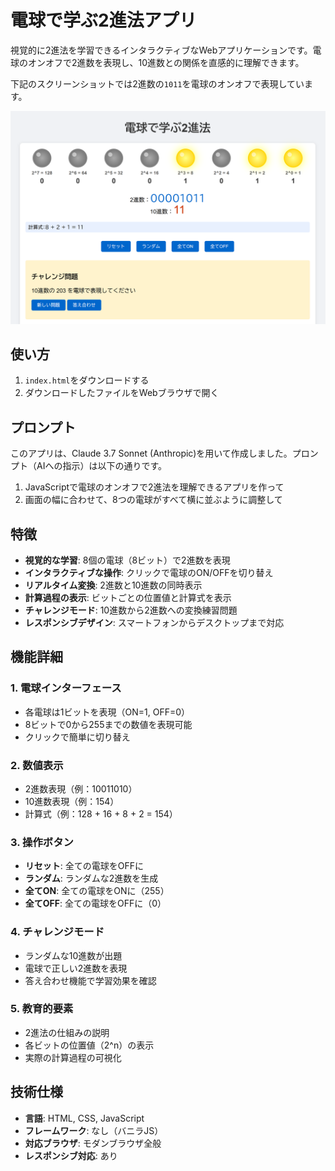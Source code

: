 # 電球で学ぶ2進法アプリ

視覚的に2進法を学習できるインタラクティブなWebアプリケーションです。電球のオンオフで2進数を表現し、10進数との関係を直感的に理解できます。

下記のスクリーンショットでは2進数の`1011`を電球のオンオフで表現しています。

![アプリの画面。8個の電球が並び、2進数の'00001011'（10進数の11）を表現。下部には計算式'8 + 2 + 1 = 11'と、10進数11が表示されている。下には『10進数の203を電球で表現してください』というチャレンジ問題がある。](binary-light-bulb-app-screenshot.png)


## 使い方

1. `index.html`をダウンロードする
2. ダウンロードしたファイルをWebブラウザで開く


## プロンプト

このアプリは、Claude 3.7 Sonnet (Anthropic)を用いて作成しました。プロンプト（AIへの指示）は以下の通りです。

1. JavaScriptで電球のオンオフで2進法を理解できるアプリを作って
2. 画面の幅に合わせて、8つの電球がすべて横に並ぶように調整して

## 特徴

- **視覚的な学習**: 8個の電球（8ビット）で2進数を表現
- **インタラクティブな操作**: クリックで電球のON/OFFを切り替え
- **リアルタイム変換**: 2進数と10進数の同時表示
- **計算過程の表示**: ビットごとの位置値と計算式を表示
- **チャレンジモード**: 10進数から2進数への変換練習問題
- **レスポンシブデザイン**: スマートフォンからデスクトップまで対応

## 機能詳細

### 1. 電球インターフェース
- 各電球は1ビットを表現（ON=1, OFF=0）
- 8ビットで0から255までの数値を表現可能
- クリックで簡単に切り替え

### 2. 数値表示
- 2進数表現（例：10011010）
- 10進数表現（例：154）
- 計算式（例：128 + 16 + 8 + 2 = 154）

### 3. 操作ボタン
- **リセット**: 全ての電球をOFFに
- **ランダム**: ランダムな2進数を生成
- **全てON**: 全ての電球をONに（255）
- **全てOFF**: 全ての電球をOFFに（0）

### 4. チャレンジモード
- ランダムな10進数が出題
- 電球で正しい2進数を表現
- 答え合わせ機能で学習効果を確認

### 5. 教育的要素
- 2進法の仕組みの説明
- 各ビットの位置値（2^n）の表示
- 実際の計算過程の可視化

## 技術仕様

- **言語**: HTML, CSS, JavaScript
- **フレームワーク**: なし（バニラJS）
- **対応ブラウザ**: モダンブラウザ全般
- **レスポンシブ対応**: あり
